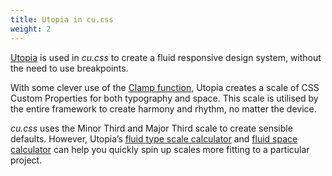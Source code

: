 ```yaml
---
title: Utopia in cu.css
weight: 2
---
```


[Utopia](https://utopia.fyi/) is used in *cu.css* to create a fluid responsive design system, without the need to use breakpoints. 

With some clever use of the [Clamp function](https://developer.mozilla.org/en-US/docs/Web/CSS/clamp), Utopia creates a scale of CSS Custom Properties for both typography and space. This scale is utilised by the entire framework to create harmony and rhythm, no matter the device.

*cu.css* uses the Minor Third and Major Third scale to create sensible defaults. However, Utopia’s [fluid type scale calculator](https://utopia.fyi/type/calculator/) and [fluid space calculator](https://utopia.fyi/space/calculator/) can help you quickly spin up scales more fitting to a particular project.
